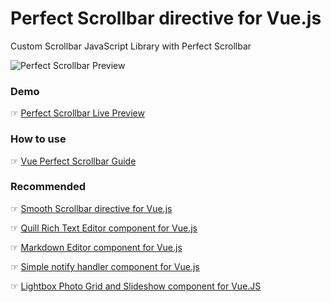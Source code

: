 # Perfect Scrollbar directive for Vue.js

Custom Scrollbar JavaScript Library with Perfect Scrollbar

![Perfect Scrollbar Preview](https://i.morioh.com/200518/54d79624.jpg)


### Demo

☞ [Perfect Scrollbar Live Preview](https://lab.morioh.com/v-perfect-scrollbar/)


### How to use

☞ [Vue Perfect Scrollbar Guide](https://morioh.com/p/5ea335c4f83b)

### Recommended

☞ [Smooth Scrollbar directive for Vue.js](https://morioh.com/p/c767f850bb5b)

☞ [Quill Rich Text Editor component for Vue.js](https://morioh.com/p/9e5eb9b16e71)

☞ [Markdown Editor component for Vue.js](https://morioh.com/p/2a1c9c34024b)

☞ [Simple notify handler component for Vue.js](https://morioh.com/p/04c52630e8a9)

☞ [Lightbox Photo Grid and Slideshow component for Vue.JS](https://morioh.com/p/da2adf3f7eac)